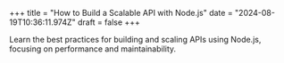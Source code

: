 +++
title = "How to Build a Scalable API with Node.js"
date = "2024-08-19T10:36:11.974Z"
draft = false
+++

  Learn the best practices for building and scaling APIs using Node.js, focusing on performance and maintainability.
        